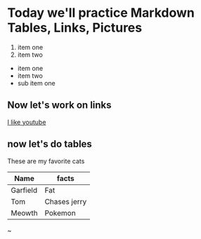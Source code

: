 # Today we'll practice Markdown Tables, Links, Pictures

1. item one
2. item two

- item one
- item two
 - sub item one

## Now let's work on links

[I like youtube](youtube.com)

## now let's do tables

These are my favorite cats

| Name | facts |
| --- | --- |
| Garfield | Fat |
| Tom | Chases jerry |
| Meowth | Pokemon |
~                            
